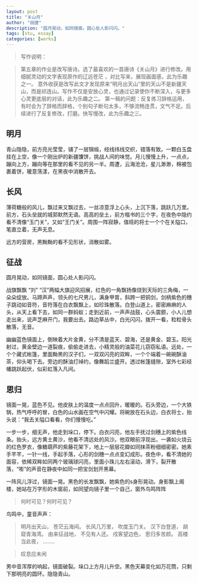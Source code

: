 ```yaml
---
layout: post
title: "关山月"
author: "田捷"
description: "圆月晃动，如同镜面，圆心处人影闪闪。"
tags: [stu, essay]
categories: [works]
---
```


> 写作说明：

> 第五章的作业是改写唐诗。选了最喜欢的一首唐诗《关山月》进行修改。用细腻灵动的文字表现原作的辽远苍茫 ，对比写来，展现画面感，此为乐趣之一。
> 意外收获是改写此文才发现原来“明月出天山”里的天山不是新疆天山，而是祁连山。写作不仅是安放心灵，也通过记录使你不断深入，与更多心灵更底层的对话，此为乐趣之二。
> 第一稿的问题：反复练习辞格运用，有时会为了辞格而辞格，个别句子断句太多，不够流畅连贯，文气不足。后续进行了反复修改，打磨。快写慢改，此为乐趣之三。


## 明月

青山隐隐，前方亮光莹莹，铺了一层锦缎，经线纬线交织，错落有致。一颗白玉盘挂在上空，像一个刚出炉的新疆馕饼，挑战人间的味觉。月儿慢慢上升，一点点，蹦向上方，蹦向等在那里的看不见的另一半。周遭，云海沧沧，星儿渺渺，棉被包裹着饼，暖意荡漾，在黑夜中消散开去。

## 长风

薄荷糖般的风儿，飘过来又飘过去，一丝凉意浮上心头，上沉下落，跳跃几万里。前方，石头垒就的城郭默然无语。高高的垒土，前方楷书的三个字，在夜色中隐约看不清像“玉门关”，又如“王门关”。周围一阵寂静，值班的将士一个个在关隘口，笔直立着，无声无息。

远方的营房，黑黝黝的看不见形状，消散如雾。

## 征战

圆月晃动，如同镜面，圆心处人影闪闪。

战旗飘飘 “刘” “汉”两幅大旗迎风招展，红色的一角飘扬像烧到天际的三角梅，一朵朵绽放。马蹄声声，领头的七尺男儿，满身甲胄，斜跨一把铜剑，剑柄紫色的穗子跳动如音符，音符落在白衣飘飘上，如珍珠散落。白登山道上，密密麻麻的人头，从天上看下去，如同一群蚂蚁；走到近前，一声声战鼓，心头震颤，小人儿想走出来，说声芝麻开门，我要出去。路边草丛中，白光闪闪，拨开一看，粒粒骨头散落，无音。

幽幽蓝色镜面上，倒映着大片金黄，分不清是蓝天、碧海，还是黄金、碧玉。阳光射过，黄金壁边一道裂痕，偷偷走进去，小精灵般的油菜花儿窃窃私语。远处，一个个藏式帐篷，里面黝黑的汉子们，一双双闪亮的双眸，一个个端着一碗碗酥油茶，仰头喝下去。旁边的酥油灯绰约，像舞蹈兰盛开。透过帐篷缝隙，室外七彩经幡跳跃起伏，似彩虹落入凡间。



## 思归

镜面一晃，蓝色不见。他皮肤上的温度一点点回升，暖暖的。石头旁边，一个大铁锅，热气呼呼的冒，白色的山水画在空气中闪耀。将碗放在石头边，白衣将士，抬头说：“我去关隘口看看，你们慢慢吃。”

一步一步，细无声，他走到垛口，停下。白衣闪亮，他左手抚过剑穗上的紫色线条。抬头，远方黄土黄沙，他看不清远处的风沙。他双眼前浮现出，一袭如火烧云的红色罗衣，像糖葫芦的紫藤花架下，地上一层层花瓣如同抹茶粉细细密密。她素手芊芊，一针一线，手起手落，心形的剑穗一点点变幻成形。夜色中，看不清她的面容，依稀双眸如同两个玻璃球闪亮，里面小珠儿左右滚动，滑下，裂开散落，“嘭”的声音在静夜中如同一把宝剑划开黑幕。

一阵风儿浮过，镜面一晃。黑色的长发飘飘，她紫色的s身形晃动。身影飘上阁楼，她站在万字形的木窗前，如同望向镜子里一个自己，窗外鸟鸣阵阵

>何时可见？何时可见？

鸟鸣中，童音声声：

>明月出天山， 苍茫云海间。
长风几万里， 吹度玉门关。
汉下白登道， 胡窥青海湾。
由来征战地， 不见有人还。
戍客望边色， 思归多苦颜。
高楼当此夜， ........


>叹息应未闲

男中音浑厚的响起，镜面破裂。垛口上方月儿升空。黑色天幕变化如万花筒，只剩下那明亮的圆环。隐隐青山。 



